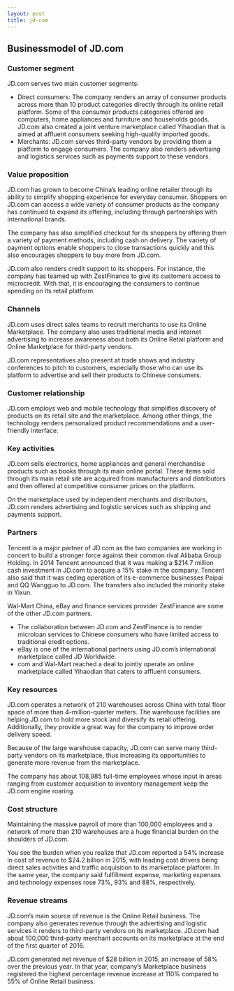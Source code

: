 ```yaml
---
layout: post
title: jd-com
---
```


Businessmodel of JD.com
------------------------

### Customer segment

JD.com serves two main customer segments:

 * Direct consumers: The company renders an array of consumer products across more than 10 product categories directly through its online retail platform. Some of the consumer products categories offered are computers, home appliances and furniture and households goods. JD.com also created a joint venture marketplace called Yihaodian that is aimed at affluent consumers seeking high-quality imported goods.
* Merchants: JD.com serves third-party vendors by providing them a platform to engage consumers. The company also renders advertising and logistics services such as payments support to these vendors.
 ### Value proposition

JD.com has grown to become China’s leading online retailer through its ability to simplify shopping experience for everyday consumer. Shoppers on JD.com can access a wide variety of consumer products as the company has continued to expand its offering, including through partnerships with international brands.

The company has also simplified checkout for its shoppers by offering them a variety of payment methods, including cash on delivery. The variety of payment options enable shoppers to close transactions quickly and this also encourages shoppers to buy more from JD.com.

JD.com also renders credit support to its shoppers. For instance, the company has teamed up with ZestFinance to give its customers access to microcredit. With that, it is encouraging the consumers to continue spending on its retail platform.

### Channels

JD.com uses direct sales teams to recruit merchants to use its Online Marketplace. The company also uses traditional media and internet advertising to increase awareness about both its Online Retail platform and Online Marketplace for third-party vendors.

JD.com representatives also present at trade shows and industry conferences to pitch to customers, especially those who can use its platform to advertise and sell their products to Chinese consumers.

### Customer relationship

JD.com employs web and mobile technology that simplifies discovery of products on its retail site and the marketplace. Among other things, the technology renders personalized product recommendations and a user-friendly interface.

### Key activities

JD.com sells electronics, home appliances and general merchandise products such as books through its main online portal. These items sold through its main retail site are acquired from manufacturers and distributors and then offered at competitive consumer prices on the platform.

On the marketplace used by independent merchants and distributors, JD.com renders advertising and logistic services such as shipping and payments support.

### Partners

Tencent is a major partner of JD.com as the two companies are working in concert to build a stronger force against their common rival Alibaba Group Holding. In 2014 Tencent announced that it was making a $214.7 million cash investment in JD.com to acquire a 15% stake in the company. Tencent also said that it was ceding operation of its e-commerce businesses Paipai and QQ Wangguo to JD.com. The transfers also included the minority stake in Yixun.

Wal-Mart China, eBay and finance services provider ZestFinance are some of the other JD.com partners.

 * The collaboration between JD.com and ZestFinance is to render microloan services to Chinese consumers who have limited access to traditional credit options.
* eBay is one of the international partners using JD.com’s international marketplace called JD Worldwide.
* com and Wal-Mart reached a deal to jointly operate an online marketplace called Yihaodian that caters to affluent consumers.
 ### Key resources

JD.com operates a network of 210 warehouses across China with total floor space of more than 4-million-quarter meters. The warehouse facilities are helping JD.com to hold more stock and diversify its retail offering. Additionally, they provide a great way for the company to improve order delivery speed.

Because of the large warehouse capacity, JD.com can serve many third-party vendors on its marketplace, thus increasing its opportunities to generate more revenue from the marketplace.

The company has about 108,985 full-time employees whose input in areas ranging from customer acquisition to inventory management keep the JD.com engine roaring.

### Cost structure

Maintaining the massive payroll of more than 100,000 employees and a network of more than 210 warehouses are a huge financial burden on the shoulders of JD.com.

You see the burden when you realize that JD.com reported a 54% increase in cost of revenue to $24.2 billion in 2015, with leading cost drivers being direct sales activities and traffic acquisition to its marketplace platform. In the same year, the company said fulfillment expense, marketing expenses and technology expenses rose 73%, 93% and 88%, respectively.

### Revenue streams

JD.com’s main source of revenue is the Online Retail business. The company also generates revenue through the advertising and logistic services it renders to third-party vendors on its marketplace. JD.com had about 100,000 third-party merchant accounts on its marketplace at the end of the first quarter of 2016.

JD.com generated net revenue of $28 billion in 2015, an increase of 58% over the previous year. In that year, company’s Marketplace business registered the highest percentage revenue increase at 110% compared to 55% of Online Retail business.
